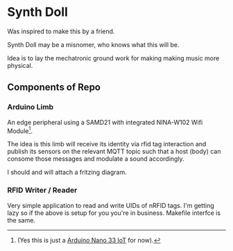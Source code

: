 # Synth Doll
Was inspired to make this by a friend.

Synth Doll may be a misnomer, who knows what this will be. 

Idea is to lay the mechatronic ground work for making making music more physical. 

## Components of Repo
### Arduino Limb
An edge peripheral using a SAMD21 with integrated NINA-W102 Wifi Module[^1]. 

The idea is this limb will receive its identity via rfid tag interaction and publish its sensors on the relevant MQTT topic such that a host (body) can consome those messages and modulate a sound accordingly. 

I should and will attach a fritzing diagram.

### RFID Writer / Reader
Very simple application to read and write UIDs of nRFID tags. 
I'm getting lazy so if the above is setup for you you're in business. Makefile interfce is the same. 



[^1]: (Yes this is just a [Arduino Nano 33 IoT](https://docs.arduino.cc/hardware/nano-33-iot/) for now). 